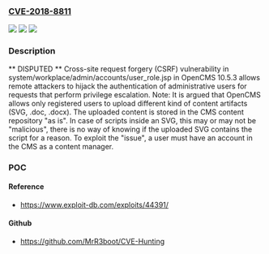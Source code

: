 ### [CVE-2018-8811](https://cve.mitre.org/cgi-bin/cvename.cgi?name=CVE-2018-8811)
![](https://img.shields.io/static/v1?label=Product&message=n%2Fa&color=blue)
![](https://img.shields.io/static/v1?label=Version&message=n%2Fa&color=blue)
![](https://img.shields.io/static/v1?label=Vulnerability&message=n%2Fa&color=brighgreen)

### Description

** DISPUTED ** Cross-site request forgery (CSRF) vulnerability in system/workplace/admin/accounts/user_role.jsp in OpenCMS 10.5.3 allows remote attackers to hijack the authentication of administrative users for requests that perform privilege escalation. Note: It is argued that OpenCMS allows only registered users to upload different kind of content artifacts (SVG, .doc, .docx). The uploaded content is stored in the CMS content repository "as is". In case of scripts inside an SVG, this may or may not be "malicious", there is no way of knowing if the uploaded SVG contains the script for a reason. To exploit the "issue", a user must have an account in the CMS as a content manager.

### POC

#### Reference
- https://www.exploit-db.com/exploits/44391/

#### Github
- https://github.com/MrR3boot/CVE-Hunting

